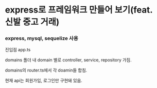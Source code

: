 # express로 프레임워크 만들어 보기(feat. 신발 중고 거래)
### express, mysql, sequelize 사용

진입점 app.ts

domains 폴더 내 domain 별로 controller, service, repository 가짐.

domains의 router.ts에서 각 doamin들 합침.

현재 api는 회원가입, 로그인만 구현돼 있음.
